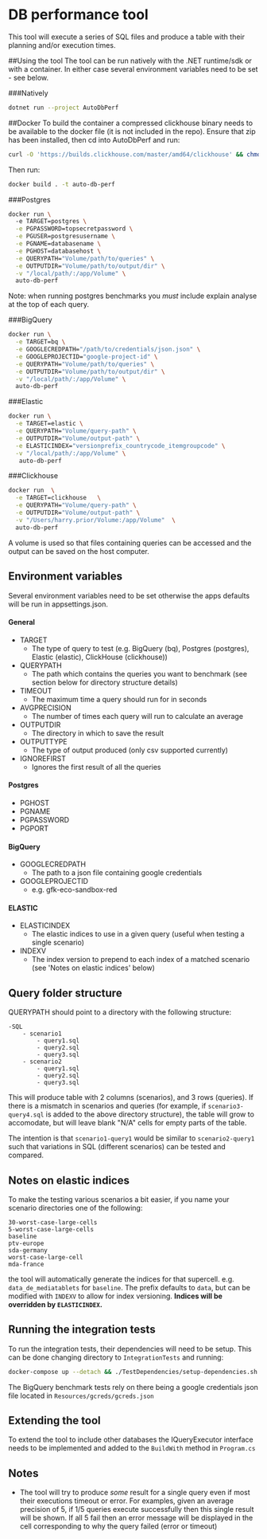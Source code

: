 # DB performance tool

This tool will execute a series of SQL files and produce a table with their planning and/or execution times.

##Using the tool
The tool can be run natively with the .NET runtime/sdk or with a container. In either case
several environment variables need to be set - see below.

###Natively
```bash
dotnet run --project AutoDbPerf 
```

##Docker
To build the container a compressed clickhouse binary needs to be available to the docker file (it is not included in the repo).
Ensure that zip has been installed, then cd into AutoDbPerf and run:
```bash
curl -O 'https://builds.clickhouse.com/master/amd64/clickhouse' && chmod a+x clickhouse && zip clickhouse clickhouse
```
Then run:
```bash
docker build . -t auto-db-perf
```
###Postgres 
```bash
docker run \ 
  -e TARGET=postgres \
  -e PGPASSWORD=topsecretpassword \
  -e PGUSER=postgresusername \
  -e PGNAME=databasename \
  -e PGHOST=databasehost \
  -e QUERYPATH="Volume/path/to/queries" \
  -e OUTPUTDIR="Volume/path/to/output/dir" \
  -v "/local/path/:/app/Volume" \
  auto-db-perf
```
Note: when running postgres benchmarks you *must* include explain analyse at the top of each query.

###BigQuery
```bash
docker run \
  -e TARGET=bq \
  -e GOOGLECREDPATH="/path/to/credentials/json.json" \
  -e GOOGLEPROJECTID="google-project-id" \
  -e QUERYPATH="Volume/path/to/queries" \
  -e OUTPUTDIR="Volume/path/to/output/dir" \
  -v "/local/path/:/app/Volume" \
  auto-db-perf
````
###Elastic

```bash
docker run \
  -e TARGET=elastic \
  -e QUERYPATH="Volume/query-path" \
  -e OUTPUTDIR="Volume/output-path" \
  -e ELASTICINDEX="versionprefix_countrycode_itemgroupcode" \
  -v "/local/path/:/app/Volume" \
   auto-db-perf 
```

###Clickhouse
```bash
docker run  \
  -e TARGET=clickhouse   \
  -e QUERYPATH="Volume/query-path" \
  -e OUTPUTDIR="Volume/output-path" \
  -v "/Users/harry.prior/Volume:/app/Volume"  \
  auto-db-perf 
```

A volume is used so that files containing queries can be accessed 
and the output can be saved on the host computer. 

## Environment variables
Several environment variables need to be set otherwise the apps defaults will be run in appsettings.json.
#### General
  - TARGET
    - The type of query to test (e.g. BigQuery (bq), Postgres (postgres), Elastic (elastic), ClickHouse (clickhouse))
  - QUERYPATH
    - The path which contains the queries you want to benchmark (see section below for directory structure details)
  - TIMEOUT
    - The maximum time a query should run for in seconds 
  - AVGPRECISION
    - The number of times each query will run to calculate an average 
  - OUTPUTDIR
    - The directory in which to save the result
  - OUTPUTTYPE
    - The type of output produced (only csv supported currently)
  - IGNOREFIRST
    - Ignores the first result of all the queries
#### Postgres
  - PGHOST
  - PGNAME
  - PGPASSWORD
  - PGPORT
#### BigQuery
  - GOOGLECREDPATH
    - The path to a json file containing google credentials
  - GOOGLEPROJECTID
    - e.g. gfk-eco-sandbox-red
#### ELASTIC
  - ELASTICINDEX
    - The elastic indices to use in a given query (useful when testing a single scenario)
  - INDEXV
    - The index version to prepend to each index of a matched scenario (see 'Notes on elastic indices' below)

## Query folder structure

QUERYPATH should point to a directory with the following structure:

```
-SQL
    - scenario1
        - query1.sql
        - query2.sql
        - query3.sql
    - scenario2
        - query1.sql
        - query2.sql
        - query3.sql
```

This will produce table with 2 columns (scenarios), and 3 rows (queries). If there is a mismatch in scenarios and
queries (for example, if `scenario3-query4.sql` is added to the above directory structure), the table will grow to
accomodate, but will leave blank "N/A" cells for empty parts of the table.

The intention is that `scenario1-query1` would be similar to `scenario2-query1` such that variations in SQL (different
scenarios) can be tested and compared.

## Notes on elastic indices
To make the testing various scenarios a bit easier, if you name your scenario directories one of the following:
```
30-worst-case-large-cells
5-worst-case-large-cells
baseline
ptv-europe
sda-germany
worst-case-large-cell
mda-france
```
the tool will automatically generate the indices for that supercell. e.g. `data_de_mediatablets` for `baseline`.
The prefix defaults to `data`, but can be modified with `INDEXV` to allow for index versioning.
**Indices will be overridden by `ELASTICINDEX`.**

## Running the integration tests

To run the integration tests, their dependencies will need to be setup. This can be done changing directory to 
`IntegrationTests` and running:

```bash
docker-compose up --detach && ./TestDependencies/setup-dependencies.sh
```

The BigQuery benchmark tests rely on there being a google credentials json file located in `Resources/gcreds/gcreds.json`



## Extending the tool

To extend the tool to include other databases the IQueryExecutor interface needs to be implemented
and added to the `BuildWith` method in `Program.cs`


## Notes

- The tool will try to produce *some* result for a single query even if most their executions timeout or error. For
  examples, given an average precision of 5, if 1/5 queries execute successfully then this single result will be shown.
  If all 5 fail then an error message will be displayed in the cell corresponding to why the query failed (error or
  timeout)

